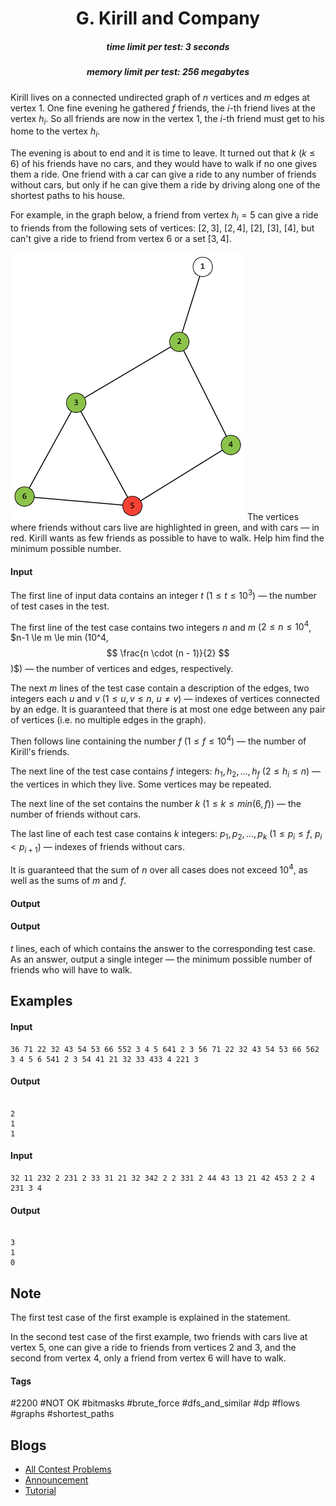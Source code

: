 <h1 style='text-align: center;'> G. Kirill and Company</h1>

<h5 style='text-align: center;'>time limit per test: 3 seconds</h5>
<h5 style='text-align: center;'>memory limit per test: 256 megabytes</h5>

Kirill lives on a connected undirected graph of $n$ vertices and $m$ edges at vertex $1$. One fine evening he gathered $f$ friends, the $i$-th friend lives at the vertex $h_i$. So all friends are now in the vertex $1$, the $i$-th friend must get to his home to the vertex $h_i$.

The evening is about to end and it is time to leave. It turned out that $k$ ($k \le 6$) of his friends have no cars, and they would have to walk if no one gives them a ride. One friend with a car can give a ride to any number of friends without cars, but only if he can give them a ride by driving along one of the shortest paths to his house.

For example, in the graph below, a friend from vertex $h_i=5$ can give a ride to friends from the following sets of vertices: $[2, 3]$, $[2, 4]$, $[2]$, $[3]$, $[4]$, but can't give a ride to friend from vertex $6$ or a set $[3, 4]$.

 ![](images/36c8782d165c07fe49a422331a46da8fb44280b5.png) The vertices where friends without cars live are highlighted in green, and with cars — in red. Kirill wants as few friends as possible to have to walk. Help him find the minimum possible number.

#### Input

The first line of input data contains an integer $t$ ($1 \le t \le 10^3$) — the number of test cases in the test.

The first line of the test case contains two integers $n$ and $m$ ($2 \le n \le 10^4$, $n-1 \le m \le min (10^4, $$ \frac{n \cdot (n - 1)}{2} $$)$) — the number of vertices and edges, respectively.

The next $m$ lines of the test case contain a description of the edges, two integers each $u$ and $v$ ($1 \le u, v \le n$, $u \ne v$) — indexes of vertices connected by an edge. It is guaranteed that there is at most one edge between any pair of vertices (i.e. no multiple edges in the graph).

Then follows line containing the number $f$ ($1 \le f \le 10^4$) — the number of Kirill's friends.

The next line of the test case contains $f$ integers: $h_1, h_2, \dots, h_f$ ($2 \le h_i \le n$) — the vertices in which they live. Some vertices may be repeated.

The next line of the set contains the number $k$ ($1 \le k \le min(6, f)$) — the number of friends without cars.

The last line of each test case contains $k$ integers: $p_1, p_2, \dots, p_k$ ($1 \le p_i \le f$, $p_i < p_{i+1}$) — indexes of friends without cars.

It is guaranteed that the sum of $n$ over all cases does not exceed $10^4$, as well as the sums of $m$ and $f$.

#### Output

#### Output

 $t$ lines, each of which contains the answer to the corresponding test case. As an answer, output a single integer — the minimum possible number of friends who will have to walk.

## Examples

#### Input


```text
36 71 22 32 43 54 53 66 552 3 4 5 641 2 3 56 71 22 32 43 54 53 66 562 3 4 5 6 541 2 3 54 41 21 32 33 433 4 221 3
```
#### Output

```text

2
1
1

```
#### Input


```text
32 11 232 2 231 2 33 31 21 32 342 2 2 331 2 44 43 13 21 42 453 2 2 4 231 3 4
```
#### Output

```text

3
1
0

```
## Note

The first test case of the first example is explained in the statement.

In the second test case of the first example, two friends with cars live at vertex $5$, one can give a ride to friends from vertices $2$ and $3$, and the second from vertex $4$, only a friend from vertex $6$ will have to walk.



#### Tags 

#2200 #NOT OK #bitmasks #brute_force #dfs_and_similar #dp #flows #graphs #shortest_paths 

## Blogs
- [All Contest Problems](../Codeforces_Round_826_(Div._3).md)
- [Announcement](../blogs/Announcement.md)
- [Tutorial](../blogs/Tutorial.md)
